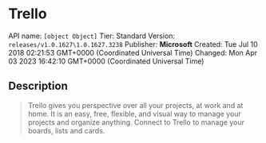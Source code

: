 # Trello
API name: `[object Object]`
Tier: Standard
Version: `releases/v1.0.1627\1.0.1627.3238`
Publisher: **Microsoft**
Created: Tue Jul 10 2018 02:21:53 GMT+0000 (Coordinated Universal Time)
Changed: Mon Apr 03 2023 16:42:10 GMT+0000 (Coordinated Universal Time)

## Description
> Trello gives you perspective over all your projects, at work and at home.  It is an easy, free, flexible, and visual way to manage your projects and organize anything.  Connect to Trello to manage your boards, lists and cards.
